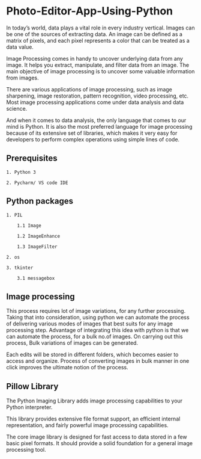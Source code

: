 # Photo-Editor-App-Using-Python

In today’s world, data plays a vital role in every industry vertical. Images can be one of the sources of extracting data. An image can be defined as a matrix of pixels, and each pixel represents a color that can be treated as a data value.

Image Processing comes in handy to uncover underlying data from any image. It helps you extract, manipulate, and filter data from an image. The main objective of image processing is to uncover some valuable information from images. 

There are various applications of image processing, such as image sharpening, image restoration, pattern recognition, video processing, etc. Most image processing applications come under data analysis and data science. 

And when it comes to data analysis, the only language that comes to our mind is Python. It is also the most preferred language for image processing because of its extensive set of libraries, which makes it very easy for developers to perform complex operations using simple lines of code. 

## Prerequisites

    1. Python 3

    2. Pycharm/ VS code IDE
    

## Python packages

    1. PIL
    
        1.1 Image
        
        1.2 ImageEnhance
        
        1.3 ImageFilter
        
    2. os
    
    3. tkinter
    
        3.1 messagebox


## Image processing

This process requires lot of image variations, for any further processing. Taking that into consideration, using python we can automate the process of delivering various modes of images that best suits for any image processing step. Advantage of integrating this idea with python is that we can automate the process, for a bulk no.of images. On carrying out this process, Bulk variations of images can be generated.

Each edits will be stored in different folders, which becomes easier to access and organize. Process of converting images in bulk manner in one click improves the ultimate notion of the process. 

## Pillow Library

The Python Imaging Library adds image processing capabilities to your Python interpreter.

This library provides extensive file format support, an efficient internal representation, and fairly powerful image processing capabilities.

The core image library is designed for fast access to data stored in a few basic pixel formats. It should provide a solid foundation for a general image processing tool.
